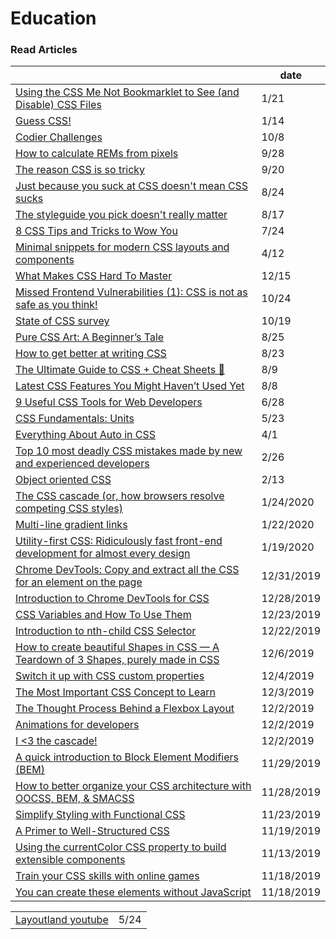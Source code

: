# Education

### Read Articles

|                                                                                                                                                                                                                  | date       |
| ---------------------------------------------------------------------------------------------------------------------------------------------------------------------------------------------------------------- | ---------- |
| [Using the CSS Me Not Bookmarklet to See (and Disable) CSS Files](https://css-tricks.com/css-me-not-bookmarklet/)                                                                                                | 1/21       |
| [Guess CSS!](https://www.guess-css.app)                                                                                                                                                                          | 1/14       |
| [Codier Challenges](https://codier.io)                                                                                                                                                                           | 10/8       |
| [How to calculate REMs from pixels](https://typeofnan.dev/how-to-calculate-rems-from-pixels/)                                                                                                                    | 9/28       |
| [The reason CSS is so tricky](https://www.joshwcomeau.com/newsletter-issues/cfj-launch-01-the-reason-css-is-so-tricky/)                                                                                          | 9/20       |
| [Just because you suck at CSS doesn't mean CSS sucks](https://gomakethings.com/just-because-you-suck-at-css-doesnt-mean-css-sucks/)                                                                              | 8/24       |
| [The styleguide you pick doesn't really matter](https://gomakethings.com/the-styleguide-you-pick-doesnt-really-matter/)                                                                                          | 8/17       |
| [8 CSS Tips and Tricks to Wow You](https://radiant-brushlands-42789.herokuapp.com/betterprogramming.pub/8-css-tips-and-tricks-to-wow-you-3629175dd6e2)                                                           | 7/24       |
| [Minimal snippets for modern CSS layouts and components](https://smolcss.dev)                                                                                                                                    | 4/12       |
| [What Makes CSS Hard To Master](https://timseverien.com/posts/2020-12-06-what-makes-css-hard-to-master/)                                                                                                         | 12/15      |
| [Missed Frontend Vulnerabilities (1): CSS is not as safe as you think!](https://dev.to/mizadmehr/missed-frontend-vulnerabilities-1-css-is-not-as-safe-as-you-think-3l64)                                         | 10/24      |
| [State of CSS survey](https://survey.stateofjs.com/survey/state-of-css/2020/hhRnsxK2CHNLgwdhW/thanks)                                                                                                            | 10/19      |
| [Pure CSS Art: A Beginner’s Tale](https://blog.prototypr.io/pure-css-art-a-beginners-tale-2740ebf44199)                                                                                                          | 8/25       |
| [How to get better at writing CSS](https://medium.com/@thomlom/how-to-get-better-at-writing-css-a1732c32a72f)                                                                                                    | 8/23       |
| [The Ultimate Guide to CSS + Cheat Sheets 📑](https://medium.com/level-up-web/the-ultimate-guide-to-css-103b0f883de3)                                                                                            | 8/9        |
| [Latest CSS Features You Might Haven’t Used Yet](https://medium.com/swlh/latest-css-features-you-might-havent-used-yet-3af8227a67f3)                                                                             | 8/8        |
| [9 Useful CSS Tools for Web Developers](https://levelup.gitconnected.com/9-useful-css-tools-for-web-developers-4ae3e8747b8a)                                                                                     | 6/28       |
| [CSS Fundamentals: Units](https://itnext.io/css-fundametals-units-5f300594e68b)                                                                                                                                  | 5/23       |
| [Everything About Auto in CSS](https://ishadeed.com/article/auto-css/)                                                                                                                                           | 4/1        |
| [Top 10 most deadly CSS mistakes made by new and experienced developers](http://pop.frontendweekly.co/2Ld8My)                                                                                                    | 2/26       |
| [Object oriented CSS](https://www.slideshare.net/stubbornella/object-oriented-css)                                                                                                                               | 2/13       |
| [The CSS cascade (or, how browsers resolve competing CSS styles)](https://gomakethings.com/the-css-cascade-or-how-browsers-resolve-competing-css-styles/?mc\_cid=24d422864f\&mc\_eid=e9174ba77f)                 | 1/24/2020  |
| [Multi-line gradient links](https://zellwk.com/blog/multi-line-gradient-links/?ck\_subscriber\_id=420572458)                                                                                                     | 1/22/2020  |
| [Utility-first CSS: Ridiculously fast front-end development for almost every design](https://blog.usejournal.com/utility-first-css-ridiculously-fast-front-end-development-for-almost-every-design-503130d8fefc) | 1/19/2020  |
| [Chrome DevTools: Copy and extract all the CSS for an element on the page](https://umaar.com/dev-tips/201-extract-element-styles/)                                                                               | 12/31/2019 |
| [Introduction to Chrome DevTools for CSS](https://medium.com/better-programming/introduction-to-chrome-devtools-for-css-8d0f90ac860b)                                                                            | 12/28/2019 |
| [CSS Variables and How To Use Them](https://medium.com/@shahedn/css-variables-and-how-to-use-them-bd9724cb6566)                                                                                                  | 12/23/2019 |
| [Introduction to nth-child CSS Selector](https://medium.com/better-programming/introduction-to-nth-child-css-selector-9a94c9f00268)                                                                              | 12/22/2019 |
| [How to create beautiful Shapes in CSS — A Teardown of 3 Shapes, purely made in CSS](https://itnext.io/how-to-create-beautiful-shapes-in-css-a-teardown-of-3-shapes-purely-made-in-css-c3ac7cb99c4)              | 12/6/2019  |
| [Switch it up with CSS custom properties](https://css.christmas/2019/2)                                                                                                                                          | 12/4/2019  |
| [The Most Important CSS Concept to Learn](https://medium.com/free-code-camp/the-most-important-css-concept-to-learn-8e929c944a19)                                                                                | 12/3/2019  |
| [The Thought Process Behind a Flexbox Layout](https://css-tricks.com/the-thought-process-behind-a-flexbox-layout/)                                                                                               | 12/2/2019  |
| [Animations for developers](https://dev.to/iamschulz/animation-for-developers-c4b)                                                                                                                               | 12/2/2019  |
| [I <3 the cascade!](https://gomakethings.com/i-3-the-cascade)                                                                                                                                                    | 12/2/2019  |
| [A quick introduction to Block Element Modifiers (BEM)](https://medium.com/free-code-camp/a-quick-introduction-to-block-element-modifiers-bem-9df46d29b64c)                                                      | 11/29/2019 |
| [How to better organize your CSS architecture with OOCSS, BEM, & SMACSS](https://medium.com/free-code-camp/how-to-better-organize-your-css-architecture-with-oocss-bem-smacss-65e8a5c207c0)                      | 11/28/2019 |
| [Simplify Styling with Functional CSS](https://blog.prototypr.io/simplify-styling-with-functional-css-7b3e4edc2243)                                                                                              | 11/23/2019 |
| [A Primer to Well-Structured CSS](https://journal.highlandsolutions.com/a-primer-to-well-structured-css-96ce61b184f6)                                                                                            | 11/19/2019 |
| [Using the currentColor CSS property to build extensible components](https://gomakethings.com/using-the-currentcolor-css-property-to-build-extensible-components/)                                               | 11/13/2019 |
| [Train your CSS skills with online games ](https://dev.to/paco\_ita/train-your-css-skills-with-online-games-4ah3)                                                                                                | 11/18/2019 |
| [You can create these elements without JavaScript](https://dev.to/adrianbdesigns/you-can-create-these-elements-without-javascript-525a)                                                                          | 11/18/2019 |

|                                                                                |      |
| ------------------------------------------------------------------------------ | ---- |
| [Layoutland youtube](https://www.youtube.com/channel/UC7TizprGknbDalbHplROtag) | 5/24 |
